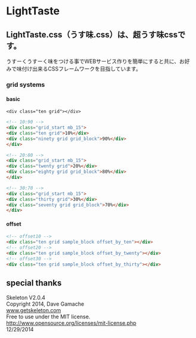 # LightTaste

## LightTaste.css（うす味.css）は、超うす味cssです。

うすーくうすーく味をつける事でWEBサービス作りを簡単にすると共に、お好みで味付け出来るCSSフレームワークを目指しています。

### grid systems

#### basic

`<div class="ten grid"></div>`

```html
<!-- 10:90 -->
<div class="grid_start mb_15">
<div class="ten grid">10%</div>
<div class="ninety grid grid_block">90%</div>
</div>

<!-- 20:80 -->
<div class="grid_start mb_15">
<div class="twenty grid">20%</div>
<div class="eighty grid grid_block">80%</div>
</div>

<!-- 30:70 -->
<div class="grid_start mb_15">
<div class="thirty grid">30%</div>
<div class="seventy grid grid_block">70%</div>
</div>

```

#### offset

```html
<!-- offset10 -->
<div class="ten grid sample_block offset_by_ten"></div>
<!-- offset20 -->
<div class="ten grid sample_block offset_by_twenty"></div>
<!-- offset30 -->
<div class="ten grid sample_block offset_by_thirty"></div>

```


## special thanks

Skeleton V2.0.4  
Copyright 2014, Dave Gamache  
www.getskeleton.com  
Free to use under the MIT license.  
http://www.opensource.org/licenses/mit-license.php  
12/29/2014